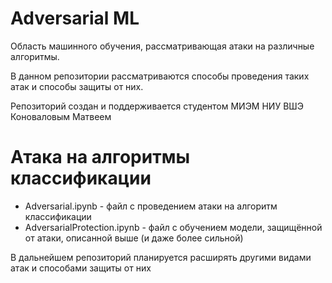 # Adversarial ML

Область машинного обучения, рассматривающая атаки на различные алгоритмы.

В данном репозитории рассматриваются способы проведения таких атак и способы защиты от них.

Репозиторий создан и поддерживается студентом МИЭМ НИУ ВШЭ Коноваловым Матвеем

# Атака на алгоритмы классификации

- Adversarial.ipynb - файл с проведением атаки на алгоритм классификации
- AdversarialProtection.ipynb - файл с обучением модели, защищённой от атаки, описанной выше (и даже более сильной)

В дальнейшем репозиторий планируется расширять другими видами атак и способами защиты от них